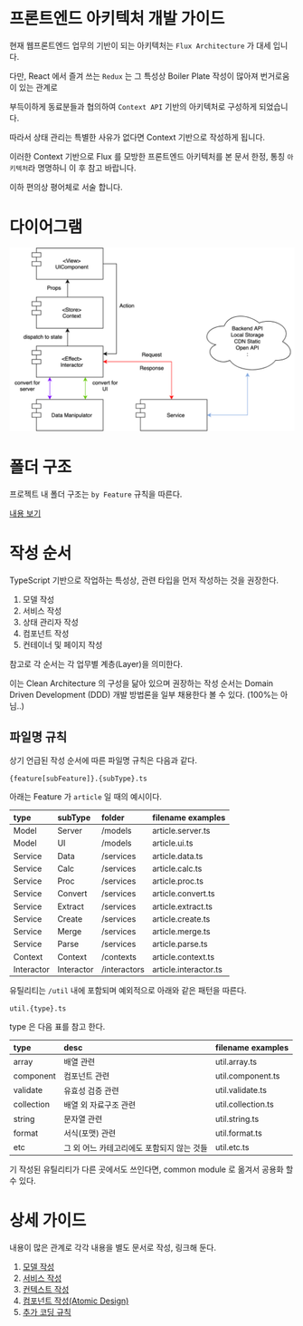 # 프론트엔드 아키텍처 개발 가이드

현재 웹프론트엔드 업무의 기반이 되는 아키텍처는 `Flux Architecture` 가 대세 입니다.

다만, React 에서 즐겨 쓰는 `Redux` 는 그 특성상 Boiler Plate 작성이 많아져 번거로움이 있는 관계로

부득이하게 동료분들과 협의하여 `Context API` 기반의 아키텍처로 구성하게 되었습니다.

따라서 상태 관리는 특별한 사유가 없다면 Context 기반으로 작성하게 됩니다.

이러한 Context 기반으로 Flux 를 모방한 프론트엔드 아키텍처를 본 문서 한정, 통칭 `아키텍처`라 명명하니 이 후 참고 바랍니다.

이하 편의상 평어체로 서술 합니다.

# 다이어그램

![아키텍처 다이어그램](images/fe_architecture_simple.png)

# 폴더 구조

프로젝트 내 폴더 구조는 `by Feature` 규칙을 따른다.

[내용 보기](feature-folder.md)

# 작성 순서

TypeScript 기반으로 작업하는 특성상, 관련 타입을 먼저 작성하는 것을 권장한다.

1. 모델 작성
2. 서비스 작성
3. 상태 관리자 작성
4. 컴포넌트 작성
5. 컨테이너 및 페이지 작성

참고로 각 순서는 각 업무별 계층(Layer)을 의미한다.

이는 Clean Architecture 의 구성을 닮아 있으며 권장하는 작성 순서는 Domain Driven Development (DDD) 개발 방법론을 일부 채용한다 볼 수 있다. (100%는 아님..)

## 파일명 규칙

상기 언급된 작성 순서에 따른 파일명 규칙은 다음과 같다.

```
{feature[subFeature]}.{subType}.ts
```

아래는 Feature 가 `article` 일 때의 예시이다.

| type       | subType    | folder       | filename examples     |
| :--------- | :--------- | :----------- | :-------------------- |
| Model      | Server     | /models      | article.server.ts     |
| Model      | UI         | /models      | article.ui.ts         |
| Service    | Data       | /services    | article.data.ts       |
| Service    | Calc       | /services    | article.calc.ts       |
| Service    | Proc       | /services    | article.proc.ts       |
| Service    | Convert    | /services    | article.convert.ts    |
| Service    | Extract    | /services    | article.extract.ts    |
| Service    | Create     | /services    | article.create.ts     |
| Service    | Merge      | /services    | article.merge.ts      |
| Service    | Parse      | /services    | article.parse.ts      |
| Context    | Context    | /contexts    | article.context.ts    |
| Interactor | Interactor | /interactors | article.interactor.ts |

유틸리티는 `/util` 내에 포함되며 예외적으로 아래와 같은 패턴을 따른다.

```
util.{type}.ts
```

type 은 다음 표를 참고 한다.

| type       | desc                                       | filename examples  |
| :--------- | :----------------------------------------- | :----------------- |
| array      | 배열 관련                                  | util.array.ts      |
| component  | 컴포넌트 관련                              | util.component.ts  |
| validate   | 유효성 검증 관련                           | util.validate.ts   |
| collection | 배열 외 자료구조 관련                      | util.collection.ts |
| string     | 문자열 관련                                | util.string.ts     |
| format     | 서식(포맷) 관련                            | util.format.ts     |
| etc        | 그 외 어느 카테고리에도 포함되지 않는 것들 | util.etc.ts        |

기 작성된 유틸리티가 다른 곳에서도 쓰인다면, common module 로 옮겨서 공용화 할 수 있다.

# 상세 가이드

내용이 많은 관계로 각각 내용을 별도 문서로 작성, 링크해 둔다.

1. [모델 작성](guide-001-model.md)
2. [서비스 작성](guide-002-service.md)
3. [컨텍스트 작성](guide-003-context.md)
4. [컴포넌트 작성(Atomic Design)](atomic-design.md)
5. [추가 코딩 규칙](../ss-conventions/README.md)
